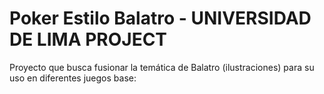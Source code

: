 # Poker Estilo Balatro - UNIVERSIDAD DE LIMA PROJECT
Proyecto que busca fusionar la temática de Balatro (ilustraciones) para su uso en diferentes juegos base:
